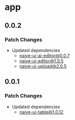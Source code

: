 # app

## 0.0.2

### Patch Changes

- Updated dependencies
  - naive-ui-ai-editor@0.0.7
  - naive-ui-editor@1.0.5
  - naive-ui-upload@2.0.5

## 0.0.1

### Patch Changes

- Updated dependencies
  - naive-ui-table@1.0.12
